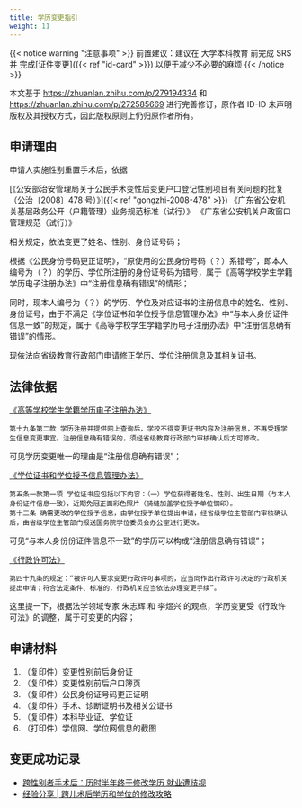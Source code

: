 ```yaml
---
title: 学历变更指引
weight: 11
---
```


{{< notice warning "注意事项" >}}
前置建议：建议在 大学本科教育 前完成 SRS 并 完成[证件变更]({{< ref "id-card" >}}) 以便于减少不必要的麻烦
{{< /notice >}}

本文基于 <https://zhuanlan.zhihu.com/p/279194334> 和 <https://zhuanlan.zhihu.com/p/272585669> 进行完善修订，原作者 ID-ID 未声明版权及其授权方式，因此版权原则上仍归原作者所有。

## 申请理由

申请人实施性别重置手术后，依据

[《公安部治安管理局关于公民手术变性后变更户口登记性别项目有关问题的批复（公治〔2008〕478 号）》]({{< ref "gongzhi-2008-478" >}})
《广东省公安机关基层政务公开（户籍管理）业务规范标准（试行）》
《广东省公安机关户政窗口管理规范（试行）》

相关规定，依法变更了姓名、性别、身份证号码；

根据《公民身份号码更正证明》，“原使用的公民身份号码（？）系错号”，即本人编号为（？）的学历、学位所注册的身份证号码为错号，属于《高等学校学生学籍学历电子注册办法》中“注册信息确有错误”的情形；

同时，现本人编号为（？）的学历、学位及对应证书的注册信息中的姓名、性别、身份证号，由于不满足《学位证书和学位授予信息管理办法》中“与本人身份证件信息一致”的规定，属于《高等学校学生学籍学历电子注册办法》中“注册信息确有错误”的情形。

现依法向省级教育行政部门申请修正学历、学位注册信息及其相关证书。

## 法律依据

[《高等学校学生学籍学历电子注册办法》](http://www.moe.gov.cn/srcsite/A15/s3263/201408/t20140825_174309.html)

```
第十九条第二款 学历注册并提供网上查询后，学校不得变更证书内容及注册信息，不再受理学生信息变更事宜。注册信息确有错误的，须经省级教育行政部门审核确认后方可修改。
```

可见学历变更唯一的理由是“注册信息确有错误”；

[《学位证书和学位授予信息管理办法》](http://www.moe.gov.cn/srcsite/A22/yjss_xwgl/moe_818/201907/t20190726_392378.html)

```
第五条一款第一项 学位证书应包括以下内容：（一）学位获得者姓名、性别、出生日期（与本人身份证件信息一致），近期免冠正面彩色照片（骑缝加盖学位授予单位钢印）。
第十三条 确需更改的学位授予信息，由学位授予单位提出申请，经省级学位主管部门审核确认后，由省级学位主管部门报送国务院学位委员会办公室进行更改。
```

可见“与本人身份份证件信息不一致”的学历可以构成“注册信息确有错误”；

[《行政许可法》](http://www.gov.cn/flfg/2005-06/27/content_9899.htm)

```
第四十九条的规定：“被许可人要求变更行政许可事项的，应当向作出行政许可决定的行政机关提出申请；符合法定条件、标准的，行政机关应当依法办理变更手续”。
```

这里提一下，根据法学领域专家 朱志辉 和 李煜兴 的观点，学历变更受《行政许可法》的调整，属于可变更的内容；

## 申请材料

1. （复印件）变更性别前后身份证
1. （复印件）变更性别前后户口簿页
1. （复印件）公民身份证号码更正证明
1. （复印件）手术、诊断证明书及相关公证书
1. （复印件）本科毕业证、学位证
1. （打印件）学信网、学位网信息的截图

## 变更成功记录

- [跨性别者手术后：历时半年终于修改学历 就业遭歧视](https://www.sohu.com/a/362100660_120146415)
- [经验分享 | 跨儿术后学历和学位的修改攻略](https://mp.weixin.qq.com/s/MP3ib9IAj99XpkZJ5U1ckA)
